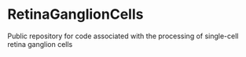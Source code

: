 # RetinaGanglionCells
Public repository for code associated with the processing of single-cell retina ganglion cells
